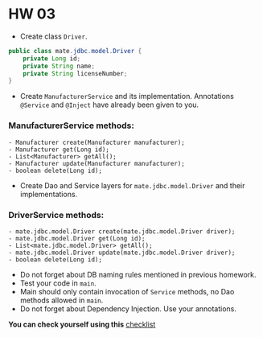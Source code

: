 # HW 03
- Create class `Driver`.
```java
public class mate.jdbc.model.Driver {
    private Long id;
    private String name;
    private String licenseNumber;
}
```
- Create `ManufacturerService` and its implementation. Annotations `@Service` and `@Inject` have already been given to you.
### ManufacturerService methods:
    - Manufacturer create(Manufacturer manufacturer);
    - Manufacturer get(Long id);
    - List<Manufacturer> getAll();
    - Manufacturer update(Manufacturer manufacturer);
    - boolean delete(Long id);
- Create Dao and Service layers for `mate.jdbc.model.Driver` and their implementations.
### DriverService methods:
    - mate.jdbc.model.Driver create(mate.jdbc.model.Driver driver);
    - mate.jdbc.model.Driver get(Long id);
    - List<mate.jdbc.model.Driver> getAll();
    - mate.jdbc.model.Driver update(mate.jdbc.model.Driver driver);
    - boolean delete(Long id);

- Do not forget about DB naming rules mentioned in previous homework.
- Test your code in `main`.
- Main should only contain invocation of `Service` methods, no Dao methods allowed in `main`.
- Do not forget about Dependency Injection. Use your annotations.

__You can check yourself using this__ [checklist](https://mate-academy.github.io/jv-program-common-mistakes/java-JDBC/dao-vs-service/dao-vs-service_checklist.html)
